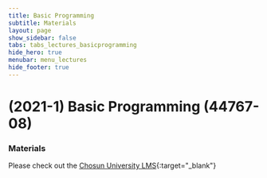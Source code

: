 ```yaml
---
title: Basic Programming
subtitle: Materials
layout: page
show_sidebar: false
tabs: tabs_lectures_basicprogramming
hide_hero: true
menubar: menu_lectures
hide_footer: true
---
```


# (2021-1) Basic Programming (44767-08)

### Materials

Please check out the [Chosun University LMS](https://clc.chosun.ac.kr){:target="_blank"}